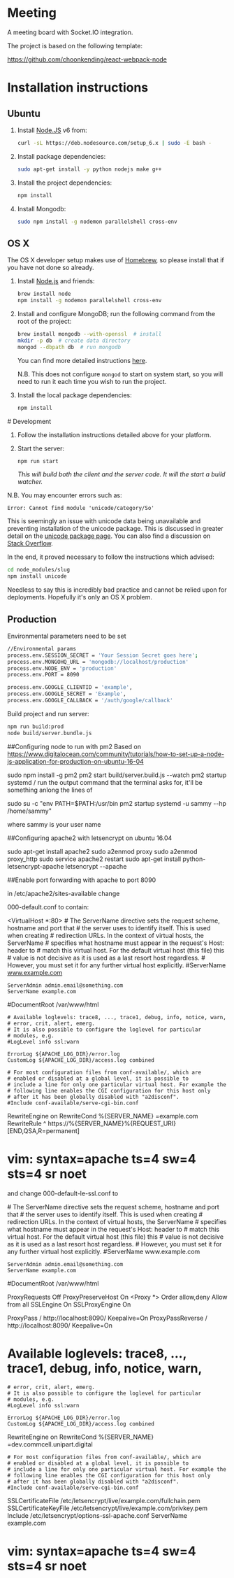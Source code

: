 # Meeting

A meeting board with Socket.IO integration.

The project is based on the following template:

https://github.com/choonkending/react-webpack-node

# Installation instructions

## Ubuntu

1. Install [Node.JS][nodejs] v6 from:

	```bash
	curl -sL https://deb.nodesource.com/setup_6.x | sudo -E bash -
	```

2. Install package dependencies:

	```bash
	sudo apt-get install -y python nodejs make g++
	```

3. Install the project dependencies:

	```bash
	npm install
	```

4. Install Mongodb:

	```bash
	sudo npm install -g nodemon parallelshell cross-env
	```

## OS X

The OS X developer setup makes use of [Homebrew](https://brew.sh), so please install that if you have not done so already.

1. Install [Node.js][nodejs] and friends:

	```bash
   brew install node
   npm install -g nodemon parallelshell cross-env
	```
	
2. Install and configure MongoDB; run the following command from the root of the project:

   ```bash
   brew install mongodb --with-openssl  # install
   mkdir -p db  # create data directory
   mongod --dbpath db  # run mongodb
   ```

   You can find more detailed instructions [here](https://docs.mongodb.com/master/tutorial/install-mongodb-on-os-x/?_ga=1.153956344.1906756264.1465927705).
   
   N.B. This does not configure `mongod` to start on system start, so you will need to run it each time you wish to run the project.
   
3. Install the local package dependencies:

	```bash
	npm install
	```

[nodejs]: https://nodejs.org/

# Development

1. Follow the installation instructions detailed above for your platform.

2. Start the server:

   ```bash
   npm run start
   ```

   _This will build both the client and the server code. It will the start a build watcher._

N.B. You may encounter errors such as:

```
Error: Cannot find module 'unicode/category/So'
```

This is seemingly an issue with unicode data being unavailable and preventing installation of the unicode package. This is discussed in greater detail on the [unicode package page](https://www.npmjs.com/package/unicode#install). You can also find a discussion on [Stack Overflow](https://github.com/dodo/node-slug/issues/58).

In the end, it proved necessary to follow the instructions which advised:

```bash
cd node_modules/slug
npm install unicode
```

Needless to say this is incredibly bad practice and cannot be relied upon for deployments. Hopefully it's only an OS X problem.


## Production

Environmental parameters need to be set

```bash
//Environmental params
process.env.SESSION_SECRET = 'Your Session Secret goes here';
process.env.MONGOHQ_URL = 'mongodb://localhost/production'
process.env.NODE_ENV = 'production'
process.env.PORT = 8090

process.env.GOOGLE_CLIENTID = 'example',
process.env.GOOGLE_SECRET = 'Example',
process.env.GOOGLE_CALLBACK = '/auth/google/callback'
```

Build project and run server:

```bash
npm run build:prod
node build/server.bundle.js
```

##Configuring node to run with pm2
Based on https://www.digitalocean.com/community/tutorials/how-to-set-up-a-node-js-application-for-production-on-ubuntu-16-04

sudo npm install -g pm2
pm2 start build/server.build.js --watch
pm2 startup systemd
/ run the output command that the terminal asks for, it'll be something anlong the lines of

sudo su -c "env PATH=$PATH:/usr/bin pm2 startup systemd -u sammy --hp /home/sammy"

where sammy is your user name


##Configuring apache2 with letsencrypt on ubuntu 16.04

sudo apt-get install apache2
sudo a2enmod proxy
sudo a2enmod proxy_http
sudo service apache2 restart
sudo apt-get install python-letsencrypt-apache 
letsencrypt --apache

##Enable port forwarding with apache to port 8090

in /etc/apache2/sites-available change

000-default.conf to contain:

 <VirtualHost *:80>
	# The ServerName directive sets the request scheme, hostname and port that
	# the server uses to identify itself. This is used when creating
	# redirection URLs. In the context of virtual hosts, the ServerName
	# specifies what hostname must appear in the request's Host: header to
	# match this virtual host. For the default virtual host (this file) this
	# value is not decisive as it is used as a last resort host regardless.
	# However, you must set it for any further virtual host explicitly.
	#ServerName www.example.com

	ServerAdmin admin.email@something.com
	ServerName example.com
  #DocumentRoot /var/www/html

	# Available loglevels: trace8, ..., trace1, debug, info, notice, warn,
	# error, crit, alert, emerg.
	# It is also possible to configure the loglevel for particular
	# modules, e.g.
	#LogLevel info ssl:warn

	ErrorLog ${APACHE_LOG_DIR}/error.log
	CustomLog ${APACHE_LOG_DIR}/access.log combined

	# For most configuration files from conf-available/, which are
	# enabled or disabled at a global level, it is possible to
	# include a line for only one particular virtual host. For example the
	# following line enables the CGI configuration for this host only
	# after it has been globally disabled with "a2disconf".
	#Include conf-available/serve-cgi-bin.conf
RewriteEngine on
RewriteCond %{SERVER_NAME} =example.com
RewriteRule ^ https://%{SERVER_NAME}%{REQUEST_URI} [END,QSA,R=permanent]
</VirtualHost>

# vim: syntax=apache ts=4 sw=4 sts=4 sr noet


and change 000-default-le-ssl.conf  to

<IfModule mod_ssl.c>
<VirtualHost *:443>
	# The ServerName directive sets the request scheme, hostname and port that
	# the server uses to identify itself. This is used when creating
	# redirection URLs. In the context of virtual hosts, the ServerName
	# specifies what hostname must appear in the request's Host: header to
	# match this virtual host. For the default virtual host (this file) this
	# value is not decisive as it is used as a last resort host regardless.
	# However, you must set it for any further virtual host explicitly.
	#ServerName www.example.com

	ServerAdmin admin.email@something.com
	ServerName example.com
  #DocumentRoot /var/www/html
	
  ProxyRequests Off
  ProxyPreserveHost On
  <Proxy *>
    Order allow,deny
    Allow from all
  </Proxy>
  SSLEngine On
  SSLProxyEngine On

  ProxyPass / http://localhost:8090/ Keepalive=On
  ProxyPassReverse / http://localhost:8090/ Keepalive=On
  # Available loglevels: trace8, ..., trace1, debug, info, notice, warn,
	# error, crit, alert, emerg.
	# It is also possible to configure the loglevel for particular
	# modules, e.g.
	#LogLevel info ssl:warn

	ErrorLog ${APACHE_LOG_DIR}/error.log
	CustomLog ${APACHE_LOG_DIR}/access.log combined

  RewriteEngine on
  RewriteCond %{SERVER_NAME} =dev.commcell.unipart.digital

	# For most configuration files from conf-available/, which are
	# enabled or disabled at a global level, it is possible to
	# include a line for only one particular virtual host. For example the
	# following line enables the CGI configuration for this host only
	# after it has been globally disabled with "a2disconf".
	#Include conf-available/serve-cgi-bin.conf
SSLCertificateFile /etc/letsencrypt/live/example.com/fullchain.pem
SSLCertificateKeyFile /etc/letsencrypt/live/example.com/privkey.pem
Include /etc/letsencrypt/options-ssl-apache.conf
ServerName example.com
</VirtualHost>

# vim: syntax=apache ts=4 sw=4 sts=4 sr noet
</IfModule>
